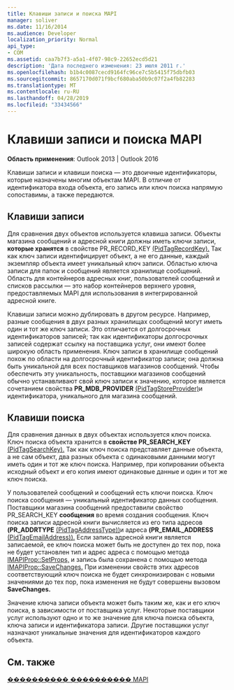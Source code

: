 ```yaml
---
title: Клавиши записи и поиска MAPI
manager: soliver
ms.date: 11/16/2014
ms.audience: Developer
localization_priority: Normal
api_type:
- COM
ms.assetid: caa7b7f3-a5a1-4f07-98c9-22652ecd5d21
description: 'Дата последнего изменения: 23 июля 2011 г.'
ms.openlocfilehash: b1b4c0087cecd9164fc96ce7c5b5415f75dbfb03
ms.sourcegitcommit: 8657170d071f9bcf680aba50b9c07f2a4fb82283
ms.translationtype: MT
ms.contentlocale: ru-RU
ms.lasthandoff: 04/28/2019
ms.locfileid: "33434566"
---
```

# <a name="mapi-record-and-search-keys"></a>Клавиши записи и поиска MAPI

  
  
**Область применения**: Outlook 2013 | Outlook 2016 
  
Клавиши записи и клавиши поиска — это двоичные идентификаторы, которые назначены многим объектам MAPI. В отличие от идентификатора входа объекта, его запись или ключ поиска напрямую сопоставимы, а также передаются. 
  
## <a name="record-keys"></a>Клавиши записи

Для сравнения двух объектов используется клавиша записи. Объекты магазина сообщений и адресной книги должны иметь ключи записи, **которые хранятся** в свойстве PR_RECORD_KEY [(PidTagRecordKey).](pidtagrecordkey-canonical-property.md) Так как ключ записи идентифицирует объект, а не его данные, каждый экземпляр объекта имеет уникальный ключ записи. Областью ключа записи для папок и сообщений является хранилище сообщений. Область для контейнеров адресных книг, пользователей сообщений и списков рассылки — это набор контейнеров верхнего уровня, предоставляемых MAPI для использования в интегрированной адресной книге.
  
Клавиши записи можно дублировать в другом ресурсе. Например, разные сообщения в двух разных хранилищах сообщений могут иметь один и тот же ключ записи. Это отличается от долгосрочных идентификаторов записей; так как идентификаторы долгосрочных записей содержат ссылку на поставщика услуг, они имеют более широкую область применения. Ключ записи в хранилище сообщений похож по области на долгосрочный идентификатор записи; она должна быть уникальной для всех поставщиков магазинов сообщений. Чтобы обеспечить эту уникальность, поставщики магазинов сообщений обычно устанавливают свой ключ записи к значению, которое является сочетанием свойства **PR_MDB_PROVIDER** [(PidTagStoreProvider)](pidtagstoreprovider-canonical-property.md)и идентификатора, уникального для магазина сообщений.
  
## <a name="search-keys"></a>Клавиши поиска

Для сравнения данных в двух объектах используется ключ поиска. Ключ поиска объекта хранится в **свойстве PR_SEARCH_KEY** [(PidTagSearchKey).](pidtagsearchkey-canonical-property.md) Так как ключ поиска представляет данные объекта, а не сам объект, два разных объекта с одинаковыми данными могут иметь один и тот же ключ поиска. Например, при копировании объекта исходный объект и его копия имеют одинаковые данные и один и тот же ключ поиска.
  
У пользователей сообщений и сообщений есть ключи поиска. Ключ поиска сообщения — уникальный идентификатор данных сообщения. Поставщики магазина сообщений предоставили свойство PR_SEARCH_KEY **сообщения** во время создания сообщения. Ключ поиска записи адресной книги вычисляется из его типа адресов **(PR_ADDRTYPE** [(PidTagAddressType))](pidtagaddresstype-canonical-property.md)и адреса **(PR_EMAIL_ADDRESS** [(PidTagEmailAddress)).](pidtagemailaddress-canonical-property.md) Если запись адресной книги является записаемой, ее ключ поиска может быть не доступен до тех пор, пока не будет установлен тип и адрес адреса с помощью метода [IMAPIProp::SetProps,](imapiprop-setprops.md) и запись была сохранена с помощью метода [IMAPIProp::SaveChanges.](imapiprop-savechanges.md) При изменении свойств этих адресов соответствующий ключ поиска не будет синхронизирован с новыми значениями до тех пор, пока изменения не будут совершены вызовом **SaveChanges.** 
  
Значение ключа записи объекта может быть таким же, как и его ключ поиска, в зависимости от поставщика услуг. Некоторые поставщики услуг используют одно и то же значение для ключа поиска объекта, ключа записи и идентификатора записи. Другие поставщики услуг назначают уникальные значения для идентификаторов каждого объекта. 
  
## <a name="see-also"></a>См. также



[���������� ���������� MAPI](mapi-application-development.md)

